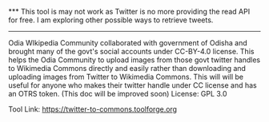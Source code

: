 *** This tool is may not work as Twitter is no more providing the read API for free. I am exploring other possible ways to retrieve tweets.
 ***

Odia WIkipedia Community collaborated with government of Odisha and brought many of the govt's social accounts under CC-BY-4.0 license. This helps the Odia Community to upload images from those govt twitter handles to Wikimedia Commons directly and easily rather than downloading and uploading images from Twitter to Wikimedia Commons. This will will be useful for anyone who makes their twitter handle under CC license and has an OTRS token.
(This doc will be improved soon)
License: GPL 3.0

Tool Link: https://twitter-to-commons.toolforge.org